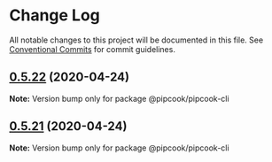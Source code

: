 # Change Log

All notable changes to this project will be documented in this file.
See [Conventional Commits](https://conventionalcommits.org) for commit guidelines.

## [0.5.22](https://github.com/alibaba/pipcook/compare/@pipcook/pipcook-cli@0.5.21...@pipcook/pipcook-cli@0.5.22) (2020-04-24)

**Note:** Version bump only for package @pipcook/pipcook-cli





## [0.5.21](https://github.com/alibaba/pipcook/compare/@pipcook/pipcook-cli@0.5.7...@pipcook/pipcook-cli@0.5.21) (2020-04-24)

**Note:** Version bump only for package @pipcook/pipcook-cli
